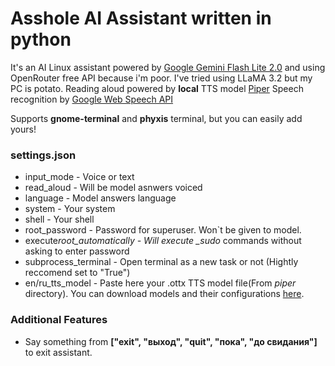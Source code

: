 # Asshole AI Assistant written in python

It's an AI Linux assistant powered by [Google Gemini Flash Lite 2.0](https://openrouter.ai/google/gemini-2.0-flash-lite-preview-02-05:free) and using OpenRouter free API because i'm poor. I've tried using LLaMA 3.2 but my PC is potato.
Reading aloud powered by **local** TTS model [Piper](https://github.com/rhasspy/piper)
Speech recognition by [Google Web Speech API](https://www.google.com/intl/en/chrome/demos/speech.html)

Supports **gnome-terminal** and **phyxis** terminal, but you can easily add yours!

### settings.json

- input_mode - Voice or text
- read_aloud - Will be model asnwers voiced
- language - Model answers language
- system - Your system
- shell - Your shell
- root_password - Password for superuser. Won`t be given to model.
- execute*root_automatically - Will execute \_sudo* commands without asking to enter password
- subprocess_terminal - Open terminal as a new task or not (Hightly reccomend set to "True")
- en/ru_tts_model - Paste here your .ottx TTS model file(From *piper* directory). You can download models and their configurations [here](https://github.com/rhasspy/piper/blob/master/VOICES.md).


### Additional Features
- Say something from **["exit", "выход", "quit", "пока", "до свидания"]** to exit assistant.